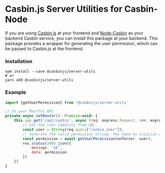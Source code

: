 # Casbin.js Server Utilities for Casbin-Node

If you are using [Casbin.js](https://github.com/casbin/casbin.js) at your frontend and [Node-Casbin](https://github.com/casbin/node-casbin) as your backend Casbin service, you can install this package at your backend. This package provides a wrapper for generating the user permission, which can be passed to Casbin.js at the frontend.

### Installation
```
npm install --save @casbinjs/server-utils
# or
yarn add @casbinjs/server-utils
```

### Example
```javascript
import {getUserPermission} from '@casbinjs/server-utils'

// In your Restful API
private async setRouter(): Promise<void> {
    this.app.get('/api/casbin', async (req: express.Request, res: express.Response) => {
        // Get the user identity from URL.
        const user = String(req.query["casbin_user"]);
        // Generate the valid permission string. You need to inialize a Casbin enforcer before calling the `getUserPermission` 
        const permission = await getUserPermission(enforcer, user);
        res.status(200).json({
            message: 'ok',
            data: permission
        })
    })
}
```